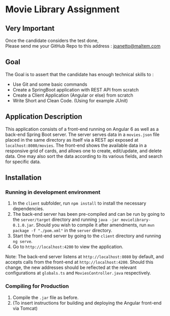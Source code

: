 # Movie Library Assignment

## Very Important

Once the candidate considers the test done, <br />
Please send me your GitHub Repo to this address : [jpanetto@maltem.com](mailto:jpanetto@maltem.com)

## Goal

The Goal is to assert that the candidate has enough technical skills to : 
* Use Git and some basic commands
* Create a SpringBoot application with REST API from scratch
* Create a Client Application (Angular or else) from scratch
* Write Short and Clean Code. (Using for example JUnit)

## Application Description
This application consists of a front-end running on Angular 6 as well as a back-end Spring Boot server. The server serves data in a `movies.json` file placed in the same directory as itself via a REST api exposed at `localhost:8080/movies`. The front-end shows the available data in a responsive grid of cards, and allows one to create, edit/update, and delete data. One may also sort the data according to its various fields, and search for specific data.

## Installation

### Running in development environment
1. In the `client` subfolder, run `npm install` to install the necessary dependencies.
2. The back-end server has been pre-compiled and can be run by going to the `server/target` directory and running `java -jar movielibrary-0.1.0.jar`. Should you wish to compile it after amendments, run `mvn package -f "./pom.xml"` in the `server` directory.
3. Start the front-end server by going to the `client` directory and running `ng serve`.
4. Go to `http://localhost:4200` to view the application.

Note: The back-end server listens at `http://localhost:8080` by default, and accepts calls from the front-end at `http://localhost:4200`. Should this change, the new addresses should be reflected at the relevant configurations at `globals.ts` and `MoviesController.java` respectively.

### Compiling for Production
1. Compile the `.jar` file as before.
2. (To insert instructions for building and deploying the Angular front-end via Tomcat)


